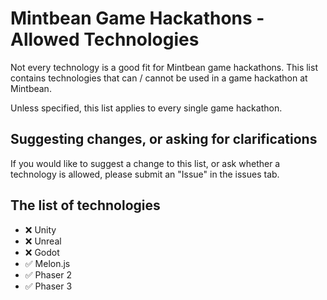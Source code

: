 # Mintbean Game Hackathons - Allowed Technologies

Not every technology is a good fit for Mintbean game hackathons. This list contains technologies that can / cannot be used in a game hackathon at Mintbean.

Unless specified, this list applies to every single game hackathon.

## Suggesting changes, or asking for clarifications

If you would like to suggest a change to this list, or ask whether a technology is allowed, please submit an "Issue" in the issues tab.

## The list of technologies

* ❌ Unity
* ❌ Unreal
* ❌ Godot
* ✅ Melon.js
* ✅ Phaser 2
* ✅ Phaser 3
